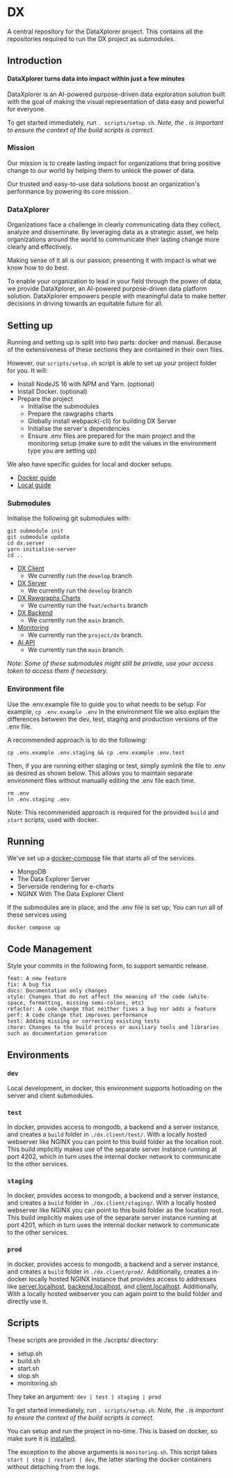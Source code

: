 # DX
A central repository for the DataXplorer project.
This contains all the repositories required to run the DX project as submodules.

## Introduction
#### DataXplorer turns data into impact within just a few minutes
DataXplorer is an AI-powered purpose-driven data exploration solution built with the
goal of making the visual representation of data easy and powerful for everyone.

To get started immediately, run `. scripts/setup.sh`. _Note, the . is important to ensure the context of the build scripts is correct._

### Mission
Our mission is to create lasting impact for organizations that bring positive change to our world by helping them to unlock the power of data.

Our trusted and easy-to-use data solutions boost an organization's performance by powering its core mission.

### DataXplorer
Organizations face a challenge in clearly communicating
data they collect, analyze and disseminate. By leveraging data as a strategic asset, we help organizations around the world to communicate their lasting change more clearly
and effectively.

Making sense of it all is our passion;
presenting it with impact is what we know how to do best.

To enable your organization to lead in your field through the power of data, we provide DataXplorer, an AI-powered purpose-driven data platform solution. DataXplorer empowers people with meaningful data to make better decisions in driving towards an
equitable future for all.

## Setting up
Running and setting up is split into two parts: docker and manual. Because of the extensiveness of these sections they are contained in their own files.

However, our `scripts/setup.sh` script is able to set up your project folder for you.
It will:
- Install NodeJS 16 with NPM and Yarn. (optional)
- Install Docker. (optional)
- Prepare the project
    - Initialise the submodules
    - Prepare the rawgraphs charts
    - Globally install webpack(-cli) for building DX Server
    - Initialise the server's dependencies
    - Ensure .env files are prepared for the main project and the monitoring setup (make sure to edit the values in the environment type you are setting up)

We also have specific guides for local and docker setups.
- [Docker guide](./docs/DOCKER.md)
- [Local guide](./docs/LOCAL.md)

### Submodules
Initialise the following git submodules with:
```
git submodule init
git submodule update
cd dx.server
yarn initialise-server
cd ..

```
- [DX Client](https://github.com/zimmerman-team/dx.client)
    - We currently run the `develop` branch
- [DX Server](https://github.com/zimmerman-team/dx.server)
    - We currently run the `develop` branch
- [DX Rawgraphs Charts](https://github.com/zimmerman-team/rawgraphs-charts)
    - We currently run the `feat/echarts` branch
- [DX Backend](https://github.com/zimmerman-team/dx.backend)
    - We currently run the `main` branch.
- [Monitoring](https://github.com/zimmerman-team/Central-Logging)
    - We currently run the `project/dx` branch.
- [AI API](https://github.com/zimmerman-team/general-ai-api)
    - We currently run the `main` branch.

_Note: Some of these submodules might still be private, use your access token to access them if necessary._

### Environment file
Use the .env.example file to guide you to what needs to be setup. For example, `cp .env.example .env`
In the environment file we also explain the differences between the dev, test, staging and production versions of the .env file.

A recommended approach is to do the following: 
```
cp .env.example .env.staging && cp .env.example .env.test
```
Then, if you are running either staging or test, simply symlink the file to .env as desired as shown below. This allows you to maintain separate environment files without manually editing the .env file each time.
```
rm .env
ln .env.staging .env
```

Note: This recommended approach is required for the provided `build` and `start` scripts, used with docker.

## Running
We've set up a [docker-compose](docker-compose.yml) file that starts all of the services.
- MongoDB
- The Data Explorer Server
- Serverside rendering for e-charts
- NGINX With The Data Explorer Client

If the submodules are in place, and the .env file is set up; You can run all of these services using
```
docker compose up
```

## Code Management
Style your commits in the following form, to support semantic release.
```
feat: A new feature
fix: A bug fix
docs: Documentation only changes
style: Changes that do not affect the meaning of the code (white-space, formatting, missing semi-colons, etc)
refactor: A code change that neither fixes a bug nor adds a feature
perf: A code change that improves performance
test: Adding missing or correcting existing tests
chore: Changes to the build process or auxiliary tools and libraries such as documentation generation
```

## Environments
### `dev`
Local development, in docker, this environment supports hotloading on the server and client submodules.

### `test`
In docker, provides access to mongodb, a backend and a server instance, and creates a `build` folder in `./dx.client/test/`. With a locally hosted webserver like NGINX you can point to this build folder as the location root. This build implicitly makes use of the separate server instance running at port 4202, which in turn uses the internal docker network to communicate to the other services.

### `staging`
In docker, provides access to mongodb, a backend and a server instance, and creates a `build` folder in `./dx.client/staging/`. With a locally hosted webserver like NGINX you can point to this build folder as the location root. This build implicitly makes use of the separate server instance running at port 4201, which in turn uses the internal docker network to communicate to the other services.

### `prod`
In docker, provides access to mongodb, a backend and a server instance, and creates a `build` folder in `./dx.client/prod/`. Additionally, creates a in-docker locally hosted NGINX instance that provides access to addresses like [server.localhost](server.localhost), [backend.localhost](backend.localhost), and [client.localhost](client.localhost). Additionally, With a locally hosted webserver you can again point to the build folder and directly use it.

## Scripts
These scripts are provided in the ./scripts/ directory:
- setup.sh
- build.sh
- start.sh
- stop.sh
- monitoring.sh

They take an argument: `dev | test | staging | prod`

To get started immediately, run `. scripts/setup.sh`. _Note, the . is important to ensure the context of the build scripts is correct._

You can setup and run the project in no-time. This is based on docker, so make sure it is [installed](./docs/DOCKER.md#installing-docker).

The exception to the above arguments is `monitoring.sh`. This script takes `start | stop | restart | dev`, the latter starting the docker containers without detaching from the logs.
